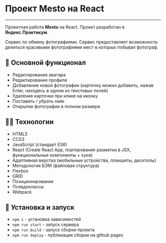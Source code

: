 # **Проект Mesto на React**
-----

Проектная работа **Mesto** на React. Проект разработан в **Яндекс.Практикум**.

Сервис по обмену фотографиями. Сервис предоставляет возможность делиться красивыми фотографиями мест в которых побывал фотограф.

## 🧩 **Основной функционал**
- Редактирование аватара
- Редактирование профиля
- Добавление новой фотографии (карточку можно добавить, нажав Enter, находясь в одном из текстовых полей)
- Удаление карточки при клике на иконку
- Поставить / убрать лайк
- Открытие фотографии в полном размере

## 🤸‍♀️ **Технологии**
- HTML5
- CCS3
- JavaScript (стандарт ES6)
- React (Create React App, портирование разметки в JSX, функциональные компоненты + хуки)
- Адаптивная верстка (мобильные устройства, планшеты, десктопы)
- Методология БЭМ (файловая структура)
- Flexbox
- GRID
- Позиционирование
- Псевдоклассы
- Webpack

## 🍏 **Установка и запуск**
- `npm i` - установка зависимостей
- `npm run start` - запуск сервера
- `npm run build` - запуск сборки проекта
- `npm run deploy` - публикация сборки на github pages
